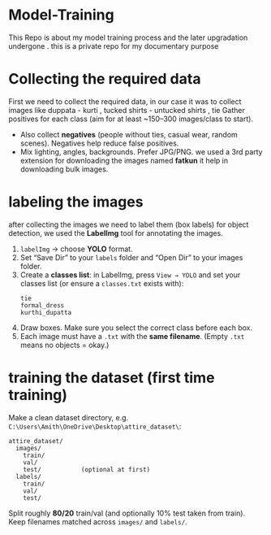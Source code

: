 # Model-Training
This Repo is about my model training process and the later upgradation undergone . this is a private repo for my documentary purpose

# Collecting the required data
First we need to collect the required data, in our case it was to collect images like duppata - kurti , tucked shirts - untucked shirts , tie
Gather positives for each class (aim for at least ~150–300 images/class to start).
- Also collect **negatives** (people without ties, casual wear, random scenes). Negatives help reduce false positives.
- Mix lighting, angles, backgrounds. Prefer JPG/PNG.
we used a 3rd party extension for downloading the images named **fatkun** it help in downloading bulk images.

# labeling the images
after collecting the images we need to label them (box labels) for object detection, we used the **LabelImg** tool for annotating the images.
1. `labelImg` → choose **YOLO** format.
2. Set “Save Dir” to your `labels` folder and “Open Dir” to your images folder.
3. Create a **classes list**: in LabelImg, press `View → YOLO` and set your classes list (or ensure a `classes.txt` exists with):
    ```
    tie
    formal_dress
    kurthi_dupatta
    ```
4. Draw boxes. Make sure you select the correct class before each box.
5. Each image must have a `.txt` with the **same filename**. (Empty `.txt` means no objects = okay.)

# training the dataset (first time training)
Make a clean dataset directory, e.g. `C:\Users\Amith\OneDrive\Desktop\attire_dataset\`:

```
attire_dataset/
  images/
    train/
    val/
    test/           (optional at first)
  labels/
    train/
    val/
    test/
```

Split roughly **80/20** train/val (and optionally 10% test taken from train). Keep filenames matched across `images/` and `labels/`.
